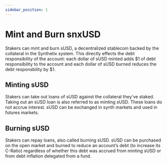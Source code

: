 ```yaml
---
sidebar_position: 1
---
```


# Mint and Burn snxUSD

Stakers can mint and burn sUSD, a decentralized stablecoin backed by the collateral in the Synthetix system. This directly effects the debt responsibility of the account: each dollar of sUSD minted adds $1 of debt responsibility to the account and each dollar of sUSD burned reduces the debt responsbility by $1.

## Minting sUSD

Stakers can take out loans of sUSD against the collateral they've staked. Taking out an sUSD loan is also referred to as minting sUSD. These loans do not accrue interest. sUSD can be exchanged in synth markets and used in futures markets.

## Burning sUSD

Stakers can repay loans, also called burning sUSD. sUSD can be purchased on the open market and burned to reduce an account’s debt (to increase its C-Ratio) regardless of whether this debt was accrued from minting sUSD or from debt inflation delegated from a fund.
